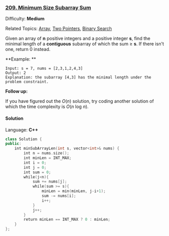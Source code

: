 ### [209\. Minimum Size Subarray Sum](https://leetcode.com/problems/minimum-size-subarray-sum/)

Difficulty: **Medium**

Related Topics: [Array](https://leetcode.com/tag/array/), [Two Pointers](https://leetcode.com/tag/two-pointers/), [Binary Search](https://leetcode.com/tag/binary-search/)

Given an array of **n** positive integers and a positive integer **s**, find the minimal length of a **contiguous** subarray of which the sum ≥ **s**. If there isn't one, return 0 instead.

**Example: **

```
Input: s = 7, nums = [2,3,1,2,4,3]
Output: 2
Explanation: the subarray [4,3] has the minimal length under the problem constraint.
```

**Follow up:**

If you have figured out the _O_(_n_) solution, try coding another solution of which the time complexity is _O_(_n_ log _n_).

#### Solution

Language: **C++**

```c++
class Solution {
public:
    int minSubArrayLen(int s, vector<int>& nums) {
        int n = nums.size();
        int minLen = INT_MAX;
        int i = 0;
        int j = 0;
        int sum = 0;
        while(j<n){
            sum += nums[j];
            while(sum >= s){
                minLen = min(minLen, j-i+1);
                sum -= nums[i];
                i++;
            }
            j++;
        }
        return minLen == INT_MAX ? 0 : minLen;
    }
};
```
